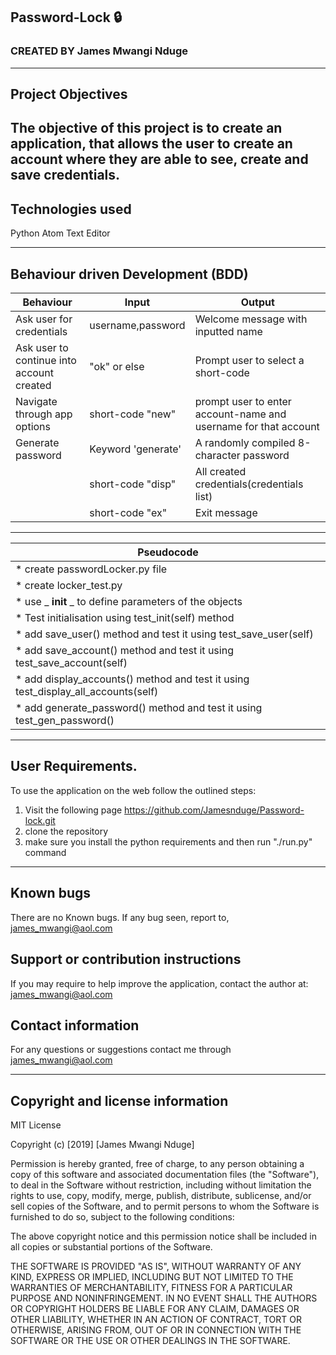 ## Password-Lock  🔒
### CREATED BY  James Mwangi Nduge

----------------------------------------------------------------------

## Project Objectives
The objective of this project is to create an application, that allows the user to create an account where they are able to see, create and save credentials.
----------------------------------------------------------------------

## Technologies used
Python
Atom Text Editor




-----------------------------------------------------------------------------

## Behaviour driven Development (BDD)
|Behaviour         |  Input |  Output  |       
|------------------|---------|-----------|
|Ask user for credentials| username,password | Welcome message with inputted name|
| Ask user to continue into account created               | "ok" or else | Prompt user to select a short-code |
|Navigate through app options | short-code "new" | prompt user to enter account-name and username for that account|
|Generate password| Keyword 'generate'| A randomly compiled 8-character password|
|| short-code "disp" | All created credentials(credentials list) |
|| short-code "ex" | Exit message |

---------------------------------------------------------------------------------
|             Pseudocode                            |
|---------------------------------------------------|
|* create passwordLocker.py file
|* create locker_test.py
|*  use _ __init__ _ to define parameters of the objects
|* Test initialisation using  test_init(self)  method
|* add save_user() method and test it using test_save_user(self)
|* add save_account() method and test it using test_save_account(self)
|* add display_accounts() method and test it using test_display_all_accounts(self)
|* add generate_password() method and test it using test_gen_password()   


---------------------------------------------------------------------------------

## User Requirements.
To use the application on the web follow the outlined steps:
1. Visit the following page https://github.com/Jamesnduge/Password-lock.git
2. clone the repository
3. make sure you install the python requirements and then run "./run.py" command

---------------------------------------------------------------------

## Known bugs
There are no Known bugs. If any bug seen, report to, james_mwangi@aol.com

## Support or contribution instructions
If you may require to help improve the application, contact the author at: james_mwangi@aol.com


## Contact information
For any questions or suggestions contact me through james_mwangi@aol.com


-----------------------------------------------------------------------------
## Copyright and license information

MIT License

Copyright (c) [2019] [James Mwangi Nduge]

Permission is hereby granted, free of charge, to any person obtaining a copy
of this software and associated documentation files (the "Software"), to deal
in the Software without restriction, including without limitation the rights
to use, copy, modify, merge, publish, distribute, sublicense, and/or sell
copies of the Software, and to permit persons to whom the Software is
furnished to do so, subject to the following conditions:

The above copyright notice and this permission notice shall be included in all
copies or substantial portions of the Software.

THE SOFTWARE IS PROVIDED "AS IS", WITHOUT WARRANTY OF ANY KIND, EXPRESS OR
IMPLIED, INCLUDING BUT NOT LIMITED TO THE WARRANTIES OF MERCHANTABILITY,
FITNESS FOR A PARTICULAR PURPOSE AND NONINFRINGEMENT. IN NO EVENT SHALL THE
AUTHORS OR COPYRIGHT HOLDERS BE LIABLE FOR ANY CLAIM, DAMAGES OR OTHER
LIABILITY, WHETHER IN AN ACTION OF CONTRACT, TORT OR OTHERWISE, ARISING FROM,
OUT OF OR IN CONNECTION WITH THE SOFTWARE OR THE USE OR OTHER DEALINGS IN THE
SOFTWARE.
